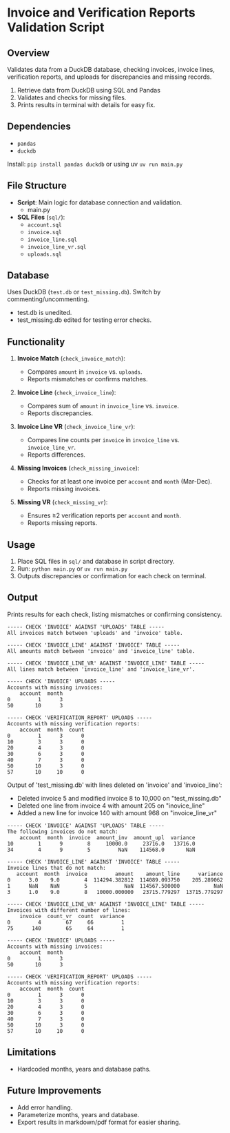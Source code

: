 # Invoice and Verification Reports Validation Script

## Overview
Validates data from a DuckDB database, checking invoices, invoice lines, verification reports, and uploads for discrepancies and missing records.

1. Retrieve data from DuckDB using SQL and Pandas
2. Validates and checks for missing files.
3. Prints results in terminal with details for easy fix.

## Dependencies
- `pandas`
- `duckdb`

Install: `pip install pandas duckdb`
or using uv `uv run main.py`

## File Structure
- **Script**: Main logic for database connection and validation.
  - main.py
- **SQL Files** (`sql/`):
  - `account.sql`
  - `invoice.sql`
  - `invoice_line.sql`
  - `invoice_line_vr.sql`
  - `uploads.sql`

## Database
Uses DuckDB (`test.db` or `test_missing.db`). Switch by commenting/uncommenting.
- test.db is unedited.
- test_missing.db edited for testing error checks.

## Functionality
1. **Invoice Match** (`check_invoice_match`):
   - Compares `amount` in `invoice` vs. `uploads`.
   - Reports mismatches or confirms matches.

2. **Invoice Line** (`check_invoice_line`):
   - Compares sum of `amount` in `invoice_line` vs. `invoice`.
   - Reports discrepancies.

3. **Invoice Line VR** (`check_invoice_line_vr`):
   - Compares line counts per `invoice` in `invoice_line` vs. `invoice_line_vr`.
   - Reports differences.

4. **Missing Invoices** (`check_missing_invoice`):
   - Checks for at least one invoice per `account` and `month` (Mar-Dec).
   - Reports missing invoices.

5. **Missing VR** (`check_missing_vr`):
   - Ensures ≥2 verification reports per `account` and `month`.
   - Reports missing reports.

## Usage
1. Place SQL files in `sql/` and database in script directory.
2. Run: `python main.py` or `uv run main.py`
3. Outputs discrepancies or confirmation for each check on terminal.

## Output
Prints results for each check, listing mismatches or confirming consistency.

```
----- CHECK 'INVOICE' AGAINST 'UPLOADS' TABLE -----
All invoices match between 'uploads' and 'invoice' table.

----- CHECK 'INVOICE_LINE' AGAINST 'INVOICE' TABLE -----
All amounts match between 'invoice' and 'invoice_line' table.

----- CHECK 'INVOICE_LINE_VR' AGAINST 'INVOICE_LINE' TABLE -----
All lines match between 'invoice_line' and 'invoice_line_vr'.

----- CHECK 'INVOICE' UPLOADS -----
Accounts with missing invoices:
    account  month
0         1      3
50       10      3

----- CHECK 'VERIFICATION_REPORT' UPLOADS -----
Accounts with missing verification reports:
    account  month  count
0         1      3      0
10        3      3      0
20        4      3      0
30        6      3      0
40        7      3      0
50       10      3      0
57       10     10      0
```

Output of 'test_missing.db' with lines deleted on 'invoice' and 'invoice_line':
- Deleted invoice 5 and modified invoice 8 to 10,000 on "test_missing.db"
- Deleted one line from invoice 4 with amount 205 on "inovice_line"
- Added a new line for invoice 140 with amount 968 on "invoice_line_vr"

```
----- CHECK 'INVOICE' AGAINST 'UPLOADS' TABLE -----
The following invoices do not match:
    account  month  invoice  amount_inv  amount_upl  variance
10        1      9        8     10000.0     23716.0   13716.0
34        4      9        5         NaN    114568.0       NaN

----- CHECK 'INVOICE_LINE' AGAINST 'INVOICE' TABLE -----
Invoice lines that do not match:
   account  month  invoice         amount    amount_line      variance
0      3.0    9.0        4  114294.382812  114089.093750    205.289062
1      NaN    NaN        5            NaN  114567.500000           NaN
3      1.0    9.0        8   10000.000000   23715.779297  13715.779297

----- CHECK 'INVOICE_LINE_VR' AGAINST 'INVOICE_LINE' TABLE -----
Invoices with different number of lines:
    invoice  count_vr  count  variance
0         4        67     66         1
75      140        65     64         1

----- CHECK 'INVOICE' UPLOADS -----
Accounts with missing invoices:
    account  month
0         1      3
50       10      3

----- CHECK 'VERIFICATION_REPORT' UPLOADS -----
Accounts with missing verification reports:
    account  month  count
0         1      3      0
10        3      3      0
20        4      3      0
30        6      3      0
40        7      3      0
50       10      3      0
57       10     10      0
```

## Limitations
- Hardcoded months, years and database paths.

## Future Improvements
- Add error handling.
- Parameterize months, years and database.
- Export results in markdown/pdf format for easier sharing.